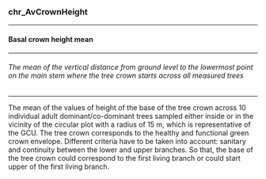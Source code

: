 ### chr_AvCrownHeight



------
#### Basal crown height mean



------
###### The mean of the vertical distance from ground level to the lowermost point on the main stem where the tree crown starts across all measured trees



------
The mean of the values of height of the base of the tree crown across 10 individual adult dominant/co-dominant trees sampled either inside or in the vicinity of the circular plot with a radius of 15 m, which is representative of the GCU.
The tree crown corresponds to the healthy and functional green crown envelope. Different criteria have to be taken into account: sanitary and continuity between the lower and upper branches. So that, the base of the tree crown could correspond to the first living branch or could start upper of the first living branch. 